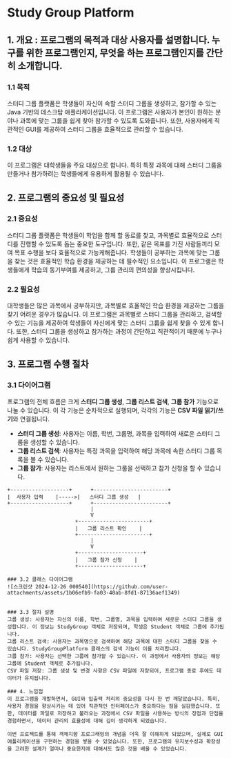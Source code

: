 # Study Group Platform

## 1. 개요 :  프로그램의 목적과 대상 사용자를 설명합니다. 누구를 위한 프로그램인지, 무엇을 하는 프로그램인지를 간단히 소개합니다.

### 1.1 목적
스터디 그룹 플랫폼은 학생들이 자신이 속할 스터디 그룹을 생성하고, 참가할 수 있는 Java 기반의 데스크탑 애플리케이션입니다. 이 프로그램은 사용자가 본인이 원하는 분야나 과목에 맞는 그룹을 쉽게 찾아 참가할 수 있도록 도와줍니다. 또한, 사용자에게 직관적인 GUI를 제공하여 스터디 그룹을 효율적으로 관리할 수 있습니다.

### 1.2 대상
이 프로그램은 대학생들을 주요 대상으로 합니다. 특히 특정 과목에 대해 스터디 그룹을 만들거나 참가하려는 학생들에게 유용하게 활용될 수 있습니다. 

## 2. 프로그램의 중요성 및 필요성

### 2.1 중요성
스터디 그룹 플랫폼은 학생들이 학업을 함께 할 동료를 찾고, 과목별로 효율적으로 스터디를 진행할 수 있도록 돕는 중요한 도구입니다. 또한, 같은 목표를 가진 사람들끼리 모여 목표 수행을 보다 효율적으로 가능케해줍니다. 학생들이 공부하는 과목에 맞는 그룹을 찾는 것은 효율적인 학습 환경을 제공하는 데 필수적인 요소입니다. 이 프로그램은 학생들에게 학습의 동기부여를 제공하고, 그룹 관리의 편의성을 향상시킵니다.

### 2.2 필요성
대학생들은 많은 과목에서 공부하지만, 과목별로 효율적인 학습 환경을 제공하는 그룹을 찾기 어려운 경우가 많습니다. 이 프로그램은 과목별로 스터디 그룹을 관리하고, 검색할 수 있는 기능을 제공하여 학생들이 자신에게 맞는 스터디 그룹을 쉽게 찾을 수 있게 합니다. 또한, 스터디 그룹을 생성하고 참가하는 과정이 간단하고 직관적이기 때문에 누구나 쉽게 사용할 수 있습니다.

## 3. 프로그램 수행 절차

### 3.1 다이어그램
프로그램의 전체 흐름은 크게 **스터디 그룹 생성**, **그룹 리스트 검색**, **그룹 참가** 기능으로 나눌 수 있습니다. 이 각 기능은 순차적으로 실행되며, 각각의 기능은 **CSV 파일 읽기/쓰기**와 연결됩니다. 

- **스터디 그룹 생성**: 사용자는 이름, 학번, 그룹명, 과목을 입력하여 새로운 스터디 그룹을 생성할 수 있습니다.
- **그룹 리스트 검색**: 사용자는 특정 과목을 입력하여 해당 과목에 속한 스터디 그룹 목록을 볼 수 있습니다.
- **그룹 참가**: 사용자는 리스트에서 원하는 그룹을 선택하고 참가 신청을 할 수 있습니다.

```plaintext
+-------------------+      +------------------------+
|  사용자 입력    |----->|   스터디 그룹 생성   |
+-------------------+      +------------------------+
                           |
                           V
                      +-----------------------+
                      |   그룹 리스트 확인    |
                      +-----------------------+
                           |
                           V
                      +---------------------+
                      |   그룹 참가 신청    |
                      +---------------------+

### 3.2 클래스 다이어그램
![스크린샷 2024-12-26 000540](https://github.com/user-attachments/assets/1b06efb9-fa03-40ab-8fd1-87136aef1349)


### 3.3 절차 설명  
그룹 생성: 사용자는 자신의 이름, 학번, 그룹명, 과목을 입력하여 새로운 스터디 그룹을 생성합니다. 이 정보는 StudyGroup 객체로 저장되며, 학생은 Student 객체로 그룹에 추가됩니다.
그룹 리스트 검색: 사용자는 과목명으로 검색하여 해당 과목에 대한 스터디 그룹을 찾을 수 있습니다. StudyGroupPlatform 클래스의 검색 기능이 이를 처리합니다.
그룹 참가: 사용자는 선택한 그룹에 참가할 수 있습니다. 이 과정에서 사용자의 정보는 해당 그룹에 Student 객체로 추가됩니다.
CSV 파일 저장: 그룹 생성 및 변경 사항은 CSV 파일에 저장되어, 프로그램 종료 후에도 데이터가 유지됩니다.

### 4. 느낌점
이 프로그램을 개발하면서, GUI와 입출력 처리의 중요성을 다시 한 번 깨달았습니다. 특히, 사용자 경험을 향상시키는 데 있어 직관적인 인터페이스가 중요하다는 점을 실감했습니다. 또한, 데이터를 파일로 저장하고 불러오는 과정에서 CSV 파일을 사용하는 방식의 장점과 단점을 경험하면서, 데이터 관리의 효율성에 대해 깊이 생각하게 되었습니다.

이번 프로젝트를 통해 객체지향 프로그래밍의 개념을 더욱 잘 이해하게 되었으며, 실제로 GUI 애플리케이션을 구현하는 경험을 쌓을 수 있었습니다. 또한, 프로그램의 유지보수성과 확장성을 고려한 설계가 얼마나 중요한지에 대해서도 많은 것을 배울 수 있었습니다.
